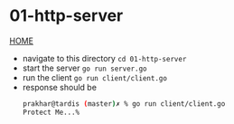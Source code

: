 # 01-http-server

[HOME](../readme.md)

- navigate to this directory `cd 01-http-server`
- start the server `go run server.go`
- run the client `go run client/client.go`
- response should be 
  ```bash
  prakhar@tardis (master)✗ % go run client/client.go 
  Protect Me...%   
  ```